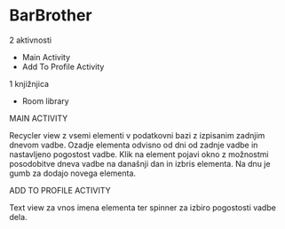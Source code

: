 # BarBrother

2 aktivnosti
  - Main Activity
  - Add To Profile Activity

1 knjižnjica
  - Room library

MAIN ACTIVITY

Recycler view z vsemi elementi v podatkovni bazi z izpisanim zadnjim dnevom vadbe. Ozadje elementa odvisno od dni od zadnje vadbe in nastavljeno pogostost vadbe. Klik na element pojavi okno z možnostmi posodobitve dneva vadbe na današnji dan in izbris elementa. Na dnu je gumb za dodajo novega elementa.

ADD TO PROFILE ACTIVITY

Text view za vnos imena elementa ter spinner za izbiro pogostosti vadbe dela.
